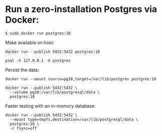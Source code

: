 # Run a zero-installation Postgres via Docker:

```shell
$ sudo docker run postgres:10
```

Make available on host:

```shell
docker run --publish 5432:5432 postgres:10
```

```
psql -h 127.0.0.1 -U postgres
```

Persist the data:

```shell
docker run --mount source=pg10,target=/var/lib/postgres postgres:10
```

```shell
docker run --publish 5432:5432 \
  --volume pg10:/var/lib/postgresql/data \
  postgres:10
```

Faster testing with an in-memory database:

```
docker run --publish 5432:5432 \
  --mount type=tmpfs,destination=/var/lib/postgresql/data \
  postgres:10 \
  -c fsync=off
```
